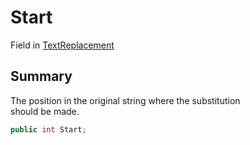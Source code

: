 # Start

Field in [TextReplacement](yarn.compiler.upgrader.textreplacement.md)

## Summary

The position in the original string where the substitution\
should be made.

```csharp
public int Start;
```

